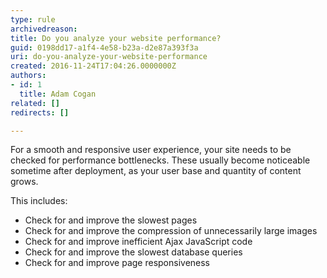 ```yaml
---
type: rule
archivedreason: 
title: Do you analyze your website performance?
guid: 0198dd17-a1f4-4e58-b23a-d2e87a393f3a
uri: do-you-analyze-your-website-performance
created: 2016-11-24T17:04:26.0000000Z
authors:
- id: 1
  title: Adam Cogan
related: []
redirects: []

---
```


For a smooth and responsive user experience, your site needs to be checked for performance bottlenecks. These usually become noticeable sometime after deployment, as your user base and quantity of content grows.

This includes:

<!--endintro-->

* Check for and improve the slowest pages
* Check for and improve the compression of unnecessarily large images
* Check for and improve inefficient Ajax JavaScript code
* Check for and improve the slowest database queries
* Check for and improve page responsiveness
